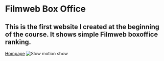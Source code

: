 # Filmweb Box Office
## This is the first website I created at the beginning of the course. It shows simple Filmweb boxoffice ranking.
[Hompage](https://jacek861.github.io/Homepage/)
![Slow motion show](images/Animation.gif)
